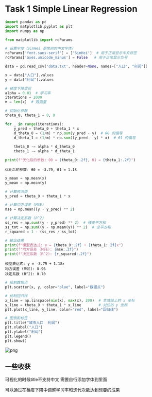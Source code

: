 # Task 1 Simple Linear Regression


```python
import pandas as pd
import matplotlib.pyplot as plt
import numpy as np

from matplotlib import rcParams

# 设置字体（SimHei 是常用的中文字体）
rcParams['font.sans-serif'] = ['SimHei']  # 用于正常显示中文标签
rcParams['axes.unicode_minus'] = False   # 用于正常显示负号
```


```python
data = pd.read_csv('data.txt', header=None, names=["人口", "利润"])
```


```python
x = data["人口"].values
y = data["利润"].values
```


```python
# 梯度下降实现
alpha = 0.01  # 学习率
iterations = 2000
m = len(x)  # 数据量

# 初始化参数
theta_0, theta_1 = 0, 0

for _ in range(iterations):
    y_pred = theta_0 + theta_1 * x
    d_theta_0 = (1/m) * np.sum(y_pred - y)  # θ0 的偏导
    d_theta_1 = (1/m) * np.sum((y_pred - y) * x)  # θ1 的偏导
    
    theta_0 -= alpha * d_theta_0
    theta_1 -= alpha * d_theta_1

print(f"优化后的参数: θ0 = {theta_0:.2f}, θ1 = {theta_1:.2f}")

```

    优化后的参数: θ0 = -3.79, θ1 = 1.18
    


```python
x_mean = np.mean(x)
y_mean = np.mean(y)

# 计算预测值
y_pred = theta_0 + theta_1 * x

# 计算均方误差 (MSE)
mse = np.mean((y - y_pred) ** 2)

# 计算决定系数 (R^2)
ss_res = np.sum((y - y_pred) ** 2)  # 残差平方和
ss_tot = np.sum((y - np.mean(y)) ** 2)  # 总平方和
r_squared = 1 - (ss_res / ss_tot)

# 输出结果
print(f"模型表达式: y = {theta_0:.2f} + {theta_1:.2f}x")
print(f"均方误差 (MSE): {mse:.2f}")
print(f"决定系数 (R^2): {r_squared:.2f}")
```

    模型表达式: y = -3.79 + 1.18x
    均方误差 (MSE): 8.96
    决定系数 (R^2): 0.70
    


```python
# 绘制数据点
plt.scatter(x, y, color="blue", label="数据点")

# 绘制回归线
x_line = np.linspace(min(x), max(x), 200)  # 生成线上的 x 坐标
y_line = theta_0 + theta_1 * x_line        # 对应的 y 坐标
plt.plot(x_line, y_line, color="red", label="回归线")

# 图例和标签
plt.title("城市人口  利润")
plt.xlabel("人口")
plt.ylabel("利润")
plt.legend()
plt.show()
```


    
![png](output_6_0.png)
    


## 一些收获

可视化的时候title不支持中文 需要自行添加字体到里面

可以通过在梯度下降中调整学习率和迭代次数达到想要的成果



```python

```
